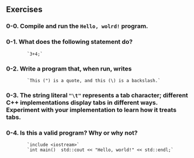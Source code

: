 ## Exercises
### 0-0. Compile and run the `Hello, wolrd!` program.
### 0-1. What does the following statement do?
            `3+4;`
### 0-2. Write a program that, when run, writes
            `This (") is a quote, and this (\) is a backslash.`
### 0-3. The string literal `"\t"` represents a tab character; different C++ implementations display tabs in different ways. Experiment with your implementation to learn how it treats tabs.
### 0-4. Is this a valid program? Why or why not?
            `include <iostream>`
            `int main()  std::cout << "Hello, world!" << std::endl;`
